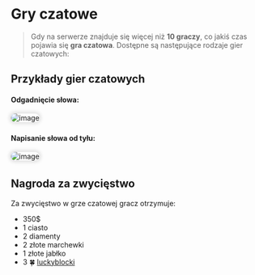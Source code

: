 <style>
img:not(.medium-zoom-image--opened):not(.navbar-link-icon) {
    max-width: 350px; /* Maksymalna szerokość */
    max-height: 300px; /* Maksymalna wysokość */
    width: auto; /* Automatyczna szerokość */
    height: auto; /* Automatyczna wysokość */
    object-fit: contain; /* Dopasowanie bez przycinania */
    margin: 0 8px 4px 0;
    box-shadow: 0 0 6px 4px rgba(0, 0, 0, .1);
    border-radius: 10px;
}
</style>

# Gry czatowe

> Gdy na serwerze znajduje się więcej niż **10 graczy**, co jakiś czas pojawia się **gra czatowa**. Dostępne są następujące rodzaje gier czatowych: 

## Przykłady gier czatowych

#### Odgadnięcie słowa:

![image](/pages/images/chatgames/chatgames-1.webp)

#### Napisanie słowa od tyłu:

![image](/pages/images/chatgames/chatgames-2.webp)

## Nagroda za zwycięstwo

Za zwycięstwo w grze czatowej gracz otrzymuje:
- 350$
- 1 ciasto
- 2 diamenty
- 2 złote marchewki
- 1 złote jabłko
- 3 🍀 [luckyblocki](/luckyblocks)